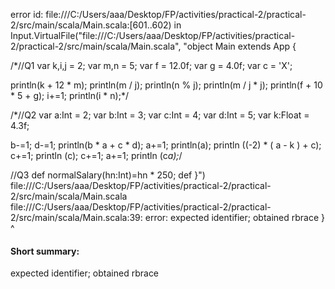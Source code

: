 error id: file:///C:/Users/aaa/Desktop/FP/activities/practical-2/practical-2/src/main/scala/Main.scala:[601..602) in Input.VirtualFile("file:///C:/Users/aaa/Desktop/FP/activities/practical-2/practical-2/src/main/scala/Main.scala", "object Main extends App {
  
  /*//Q1
  var k,i,j = 2;
  var m,n = 5;
  var f = 12.0f;
  var g = 4.0f;
  var c = 'X';

  println(k + 12 * m);
  println(m / j);
  println(n % j);
  println(m / j * j);
  println(f + 10 *  5 + g);
  i+=1;
  println(i * n);*/

  /*//Q2
  var a:Int = 2;
  var b:Int = 3;
  var c:Int = 4;
  var d:Int = 5;
  var k:Float = 4.3f;

  b-=1; d-=1;
  println(b * a + c * d);
  a+=1;
  println(a);
  println ((-2) * ( a - k ) + c);
  c+=1;
  println (c);
  c+=1;
  a+=1;
  println (c*a);*/

  //Q3
  def normalSalary(hn:Int)=hn * 250;
  def 
}")
file:///C:/Users/aaa/Desktop/FP/activities/practical-2/practical-2/src/main/scala/Main.scala
file:///C:/Users/aaa/Desktop/FP/activities/practical-2/practical-2/src/main/scala/Main.scala:39: error: expected identifier; obtained rbrace
}
^
#### Short summary: 

expected identifier; obtained rbrace